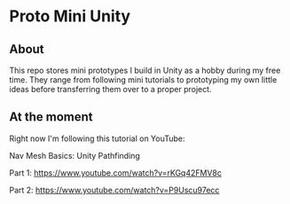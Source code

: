 # Proto Mini Unity

## About
This repo stores mini prototypes I build in Unity as a hobby during my free time.
They range from following mini tutorials to prototyping my own little ideas before transferring them  over to a proper project.

## At the moment
Right now I'm following this tutorial on YouTube:

Nav Mesh Basics: Unity Pathfinding

Part 1: https://www.youtube.com/watch?v=rKGq42FMV8c

Part 2: https://www.youtube.com/watch?v=P9Uscu97ecc